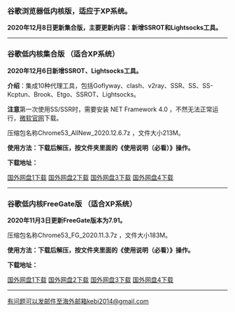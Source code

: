 ### 谷歌浏览器低内核版，适应于XP系统。

**2020年12月8日更新集合版，主要更新内容：新增SSROT和Lightsocks工具。**

***

### 谷歌低内核集合版 （适合XP系统）

**2020年12月6日新增SSROT、Lightsocks工具。**

**介绍**：集成10种代理工具，包括Goflyway、clash、v2ray、SSR、SS、SS-Kcptun、Brook、Etgo、SSROT、Lightsocks。

**注意**第一次使用SS/SSR时，需要安装 NET Framework 4.0 ，不然无法正常运行，[微软官网](https://www.microsoft.com/zh-cn/download/details.aspx?id=17718)下载。

压缩包名称Chrome53_AllNew_2020.12.6.7z ，文件大小213M。

**使用方法：下载后解压，按文件夹里面的《使用说明（必看）》操作。**

**下载地址：**

[国外网盘1下载](https://tr61.free4444.xyz/Chrome53_AllNew_2020.12.6.7z) 
[国外网盘2下载](https://tr71.free4444.xyz/Chrome53_AllNew_2020.12.6.7z) 
[国外网盘3下载](https://tr91.free4444.xyz/Chrome53_AllNew_2020.12.6.7z) 
[国外网盘4下载](https://tr51.free4444.xyz/Chrome53_AllNew_2020.12.6.7z) 

***

### 谷歌低内核FreeGate版 （适合XP系统）

**2020年11月3日更新FreeGate版本为7.91。**

压缩包名称Chrome53_FG_2020.11.3.7z ，文件大小183M。

**使用方法：下载后解压，按文件夹里面的《使用说明（必看）》操作。**

**下载地址：**

[国外网盘1下载](https://tr61.free4444.xyz/Chrome53_FG_v2020.11.3.7z) 
[国外网盘2下载](https://tr71.free4444.xyz/Chrome53_FG_v2020.11.3.7z) 
[国外网盘3下载](https://tr91.free4444.xyz/Chrome53_FG_v2020.11.3.7z) 
[国外网盘4下载](https://tr51.free4444.xyz/Chrome53_FG_v2020.11.3.7z) 


***


有问题可以发邮件至海外邮箱kebi2014@gmail.com
